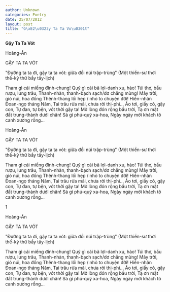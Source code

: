```yaml
---
author: Unknown
categories: Poetry
date: 25/07/2012
layout: post
title: "G\xE2\u0323y Ta Ta Vo\u0301t"
---
```


**Gậy Ta Ta Vót**

Hoàng-Ân

GẬY TA TA VÓT

"Đường ta ta đi, gậy ta ta vót: giữa đồi núi trập-trùng"
(Một thiền-sư thời thế-kỷ thứ bẩy tây-lịch)


Tham gì cái miếng đỉnh-chung!
Quý gì cái bã lợi-danh xu, hào!
Túi thơ, bầu rượu, lưng trâu,
Thanh-nhàn, thanh-bạch sạch/dơ chẳng mừng!
Mây trời, gió núi, hoa đồng
Thênh-thang lối hẹp / nhỏ to chuyện đời!
Hiền-nhân Đoan-ngọ tháng Năm,
Tai trâu rửa mãi, chưa rời thị-phi...
Áo tơi, giầy cỏ, gậy con,
Tự đan, tự bện, vót thời gậy ta!
Mở lòng đón rộng bầu trời,
Tạ ơn mặt đất trung-thành dưới chân!
Sá gì phú-quý xa-hoa,
Ngày ngày mời khách tô canh xương rồng...

Hoàng-Ân

GẬY TA TA VÓT

"Đường ta ta đi, gậy ta ta vót: giữa đồi núi trập-trùng"
(Một thiền-sư thời thế-kỷ thứ bẩy tây-lịch)


Tham gì cái miếng đỉnh-chung!
Quý gì cái bã lợi-danh xu, hào!
Túi thơ, bầu rượu, lưng trâu,
Thanh-nhàn, thanh-bạch sạch/dơ chẳng mừng!
Mây trời, gió núi, hoa đồng
Thênh-thang lối hẹp / nhỏ to chuyện đời!
Hiền-nhân Đoan-ngọ tháng Năm,
Tai trâu rửa mãi, chưa rời thị-phi...
Áo tơi, giầy cỏ, gậy con,
Tự đan, tự bện, vót thời gậy ta!
Mở lòng đón rộng bầu trời,
Tạ ơn mặt đất trung-thành dưới chân!
Sá gì phú-quý xa-hoa,
Ngày ngày mời khách tô canh xương rồng...

1

Hoàng-Ân

GẬY TA TA VÓT

"Đường ta ta đi, gậy ta ta vót: giữa đồi núi trập-trùng"
(Một thiền-sư thời thế-kỷ thứ bẩy tây-lịch)


Tham gì cái miếng đỉnh-chung!
Quý gì cái bã lợi-danh xu, hào!
Túi thơ, bầu rượu, lưng trâu,
Thanh-nhàn, thanh-bạch sạch/dơ chẳng mừng!
Mây trời, gió núi, hoa đồng
Thênh-thang lối hẹp / nhỏ to chuyện đời!
Hiền-nhân Đoan-ngọ tháng Năm,
Tai trâu rửa mãi, chưa rời thị-phi...
Áo tơi, giầy cỏ, gậy con,
Tự đan, tự bện, vót thời gậy ta!
Mở lòng đón rộng bầu trời,
Tạ ơn mặt đất trung-thành dưới chân!
Sá gì phú-quý xa-hoa,
Ngày ngày mời khách tô canh xương rồng...
